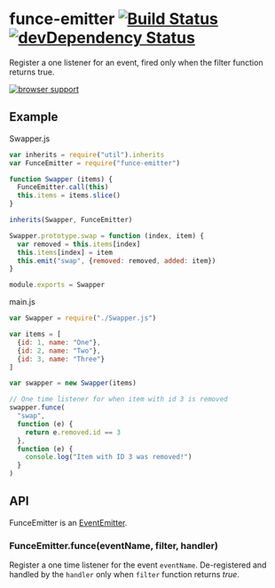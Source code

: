 # funce-emitter [![Build Status](https://travis-ci.org/alanshaw/funce-emitter.svg?branch=master)](https://travis-ci.org/alanshaw/funce-emitter) [![devDependency Status](https://david-dm.org/alanshaw/funce-emitter/dev-status.svg)](https://david-dm.org/alanshaw/funce-emitter#info=devDependencies)
Register a one listener for an event, fired only when the filter function returns true.

[![browser support](https://ci.testling.com/alanshaw/funce-emitter.png)](https://ci.testling.com/alanshaw/funce-emitter)

## Example

Swapper.js

```js
var inherits = require("util").inherits
var FunceEmitter = require("funce-emitter")

function Swapper (items) {
  FunceEmitter.call(this)
  this.items = items.slice()
}

inherits(Swapper, FunceEmitter)

Swapper.prototype.swap = function (index, item) {
  var removed = this.items[index]
  this.items[index] = item
  this.emit("swap", {removed: removed, added: item})
}

module.exports = Swapper
```

main.js

```js
var Swapper = require("./Swapper.js")

var items = [
  {id: 1, name: "One"},
  {id: 2, name: "Two"},
  {id: 3, name: "Three"}
]

var swapper = new Swapper(items)

// One time listener for when item with id 3 is removed
swapper.funce(
  "swap",
  function (e) {
    return e.removed.id == 3
  },
  function (e) {
    console.log("Item with ID 3 was removed!")
  }
)
```

## API
FunceEmitter is an [EventEmitter](http://nodejs.org/api/events.html#events_class_events_eventemitter).

### FunceEmitter.funce(eventName, filter, handler)
Register a one time listener for the event `eventName`. De-registered and handled by the `handler` only when `filter` function returns *true*.

